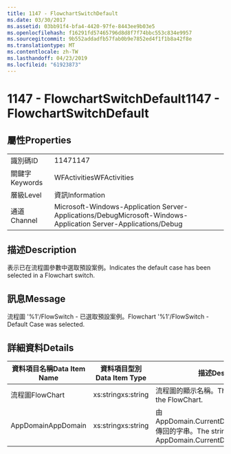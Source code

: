 ```yaml
---
title: 1147 - FlowchartSwitchDefault
ms.date: 03/30/2017
ms.assetid: 03bb91f4-bfa4-4420-97fe-8443ee9b03e5
ms.openlocfilehash: f16291fd57465796d8d8f7f74bbc553c834e9957
ms.sourcegitcommit: 9b552addadfb57fab0b9e7852ed4f1f1b8a42f8e
ms.translationtype: MT
ms.contentlocale: zh-TW
ms.lasthandoff: 04/23/2019
ms.locfileid: "61923873"
---
```

# <a name="1147---flowchartswitchdefault"></a><span data-ttu-id="33fd7-102">1147 - FlowchartSwitchDefault</span><span class="sxs-lookup"><span data-stu-id="33fd7-102">1147 - FlowchartSwitchDefault</span></span>
## <a name="properties"></a><span data-ttu-id="33fd7-103">屬性</span><span class="sxs-lookup"><span data-stu-id="33fd7-103">Properties</span></span>  
  
|||  
|-|-|  
|<span data-ttu-id="33fd7-104">識別碼</span><span class="sxs-lookup"><span data-stu-id="33fd7-104">ID</span></span>|<span data-ttu-id="33fd7-105">1147</span><span class="sxs-lookup"><span data-stu-id="33fd7-105">1147</span></span>|  
|<span data-ttu-id="33fd7-106">關鍵字</span><span class="sxs-lookup"><span data-stu-id="33fd7-106">Keywords</span></span>|<span data-ttu-id="33fd7-107">WFActivities</span><span class="sxs-lookup"><span data-stu-id="33fd7-107">WFActivities</span></span>|  
|<span data-ttu-id="33fd7-108">層級</span><span class="sxs-lookup"><span data-stu-id="33fd7-108">Level</span></span>|<span data-ttu-id="33fd7-109">資訊</span><span class="sxs-lookup"><span data-stu-id="33fd7-109">Information</span></span>|  
|<span data-ttu-id="33fd7-110">通道</span><span class="sxs-lookup"><span data-stu-id="33fd7-110">Channel</span></span>|<span data-ttu-id="33fd7-111">Microsoft-Windows-Application Server-Applications/Debug</span><span class="sxs-lookup"><span data-stu-id="33fd7-111">Microsoft-Windows-Application Server-Applications/Debug</span></span>|  
  
## <a name="description"></a><span data-ttu-id="33fd7-112">描述</span><span class="sxs-lookup"><span data-stu-id="33fd7-112">Description</span></span>  
 <span data-ttu-id="33fd7-113">表示已在流程圖參數中選取預設案例。</span><span class="sxs-lookup"><span data-stu-id="33fd7-113">Indicates the default case has been selected in a Flowchart switch.</span></span>  
  
## <a name="message"></a><span data-ttu-id="33fd7-114">訊息</span><span class="sxs-lookup"><span data-stu-id="33fd7-114">Message</span></span>  
 <span data-ttu-id="33fd7-115">流程圖 '%1'/FlowSwitch - 已選取預設案例。</span><span class="sxs-lookup"><span data-stu-id="33fd7-115">Flowchart '%1'/FlowSwitch - Default Case was selected.</span></span>  
  
## <a name="details"></a><span data-ttu-id="33fd7-116">詳細資料</span><span class="sxs-lookup"><span data-stu-id="33fd7-116">Details</span></span>  
  
|<span data-ttu-id="33fd7-117">資料項目名稱</span><span class="sxs-lookup"><span data-stu-id="33fd7-117">Data Item Name</span></span>|<span data-ttu-id="33fd7-118">資料項目型別</span><span class="sxs-lookup"><span data-stu-id="33fd7-118">Data Item Type</span></span>|<span data-ttu-id="33fd7-119">描述</span><span class="sxs-lookup"><span data-stu-id="33fd7-119">Description</span></span>|  
|--------------------|--------------------|-----------------|  
|<span data-ttu-id="33fd7-120">流程圖</span><span class="sxs-lookup"><span data-stu-id="33fd7-120">FlowChart</span></span>|<span data-ttu-id="33fd7-121">xs:string</span><span class="sxs-lookup"><span data-stu-id="33fd7-121">xs:string</span></span>|<span data-ttu-id="33fd7-122">流程圖的顯示名稱。</span><span class="sxs-lookup"><span data-stu-id="33fd7-122">The display name of the FlowChart.</span></span>|  
|<span data-ttu-id="33fd7-123">AppDomain</span><span class="sxs-lookup"><span data-stu-id="33fd7-123">AppDomain</span></span>|<span data-ttu-id="33fd7-124">xs:string</span><span class="sxs-lookup"><span data-stu-id="33fd7-124">xs:string</span></span>|<span data-ttu-id="33fd7-125">由 AppDomain.CurrentDomain.FriendlyName 傳回的字串。</span><span class="sxs-lookup"><span data-stu-id="33fd7-125">The string returned by AppDomain.CurrentDomain.FriendlyName.</span></span>|
